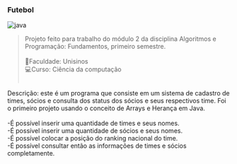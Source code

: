 ### Futebol

  <img align="center" alt="java" src="https://img.shields.io/badge/Java-ED8B00?style=for-the-badge&logo=openjdk&logoColor=white"><br>
 
>Projeto feito para trabalho do módulo 2 da disciplina 	Algoritmos e Programação: Fundamentos, primeiro semestre.<br><br>
📖Faculdade: Unisinos<br>
💻Curso: Ciência da computação<br><br>

Descrição: este é um programa que consiste em um sistema de cadastro de times, sócios e consulta dos status dos sócios e seus respectivos time. Foi o primeiro projeto usando o conceito de Arrays e Herança em Java.<br><br>
-É possível inserir uma quantidade de times e seus nomes.<br>
-É possível inserir uma quantidade de sócios e seus nomes.<br>
-É possível colocar a posição do ranking nacional do time.<br>
-É possível consultar então as informações de times e sócios completamente.
